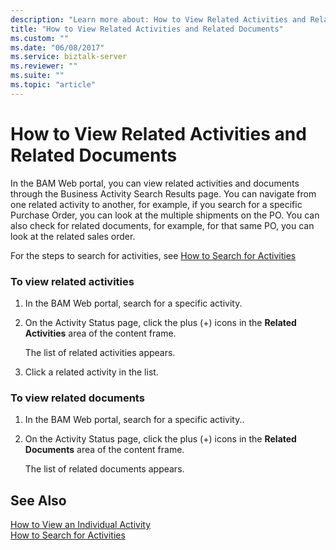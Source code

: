 ```yaml
---
description: "Learn more about: How to View Related Activities and Related Documents"
title: "How to View Related Activities and Related Documents"
ms.custom: ""
ms.date: "06/08/2017"
ms.service: biztalk-server
ms.reviewer: ""
ms.suite: ""
ms.topic: "article"
---
```

# How to View Related Activities and Related Documents
In the BAM Web portal, you can view related activities and documents through the Business Activity Search Results page. You can navigate from one related activity to another, for example, if you search for a specific Purchase Order, you can look at the multiple shipments on the PO. You can also check for related documents, for example, for that same PO, you can look at the related sales order.  
  
 For the steps to search for activities, see [How to Search for Activities](../core/how-to-search-for-activities.md)  
  
### To view related activities  
  
1.  In the BAM Web portal, search for a specific activity.  
  
2.  On the Activity Status page, click the plus (+) icons in the **Related Activities** area of the content frame.  
  
     The list of related activities appears.  
  
3.  Click a related activity in the list.  
  
### To view related documents  
  
1.  In the BAM Web portal, search for a specific activity..  
  
2.  On the Activity Status page, click the plus (+) icons in the **Related Documents** area of the content frame.  
  
     The list of related documents appears.  
  
## See Also  
 [How to View an Individual Activity](../core/how-to-view-an-individual-activity.md)   
 [How to Search for Activities](../core/how-to-search-for-activities.md)
